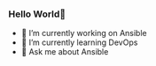 ### Hello World👋

- 🔭 I’m currently working on Ansible
- 🌱 I’m currently learning DevOps
- 💬 Ask me about Ansible

